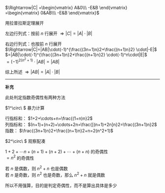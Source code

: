$\Rightarrow|C|  
=\begin{vmatrix}  
A&0\\\ -E&B  
\end{vmatrix}  
=\begin{vmatrix}  
0&AB\\\ -E&B  
\end{vmatrix}$  
  
用拉普拉斯定理展开  
  
左边行列式：按前 $n$ 行展开 $\Rightarrow  
|C|=|A|\cdot|B|$  
  
右边行列式：也按前 $n$ 行展开 $\Rightarrow|C|=|AB|\cdot(-1)^{\frac{(3n+1)n}2+\frac{(n+1)n}2}  
\cdot|-E|$  
 $=|AB|\cdot(-1)^{\frac{(3n+1)n}2+\frac{(n+1)n}2}  
\cdot(-1)^n\cdot|E|$  
 $=(-1)^{2(n^2+1)}\cdot|AB|=|AB|$  
  
综上所述 $\Rightarrow|AB|=|A|\cdot|B|$  
  
---  
  
**补充**  
  
此处判定指数奇偶性有两种方法  
  
 $1^\circ\ $ 暴力计算  
  
行指标和： $1+2+\cdots+n=\frac{(1+n)n}2$  
列指标和： $(n+1)+(n+2)+\cdots+2n=\frac{[(n+1)+2n]n}2=\frac{(3n+1)n}2$  
指数： $\frac{(3n+1)n}2+\frac{(n+1)n}2+n=2(n^2+1)$  
  
 $2^\circ\ $ 观察配凑  
  
 $1+2+\cdots n+(n+1)+(n+2)+\cdots+(n+n)$ 的奇偶性  
 $=n^2$ 的奇偶性  
  
若 $n$ 是偶数，则 $n^2+n$ 也是偶数  
若 $n$ 是奇数，则 $n^2$ 也是奇数，那么 $n^2+n$ 就是偶数  
  
  
  
所以不用强算，目的是判定奇偶性，而不是算出具体是多少  
